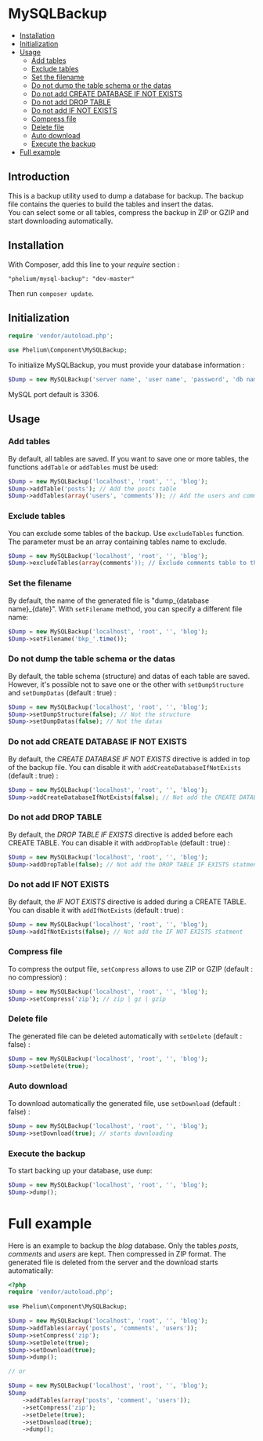 # MySQLBackup

- [Installation](#installation)
- [Initialization](#initialization)
- [Usage](#usage)
    - [Add tables](#add-tables)
	- [Exclude tables](#exclude-tables)
	- [Set the filename](#set-the-filename)
	- [Do not dump the table schema or the datas](#do-not-dump-the-table-schema-or-the-datas)
    - [Do not add CREATE DATABASE IF NOT EXISTS](#do-not-add-create-database-if-not-exists)
	- [Do not add DROP TABLE](#do-not-add-drop-table)
	- [Do not add IF NOT EXISTS](#do-not-add-if-not-exists)
	- [Compress file](#compress-file)
	- [Delete file](#delete-file)
	- [Auto download](#auto-download)
	- [Execute the backup](#execute-the-backup)
- [Full example](#full-example)


## Introduction

This is a backup utility used to dump a database for backup. The backup file contains the queries to build the tables and insert the datas.  
You can select some or all tables, compress the backup in ZIP or GZIP and start downloading automatically.


## Installation

With Composer, add this line to your *require* section :

	"phelium/mysql-backup": "dev-master"

Then run `composer update`.


## Initialization

```php
require 'vendor/autoload.php';

use Phelium\Component\MySQLBackup;
```
	

To initialize MySQLBackup, you must provide your database information :  

```php
$Dump = new MySQLBackup('server name', 'user name', 'password', 'db name', 'mysql port');
```

MySQL port default is 3306.


## Usage

### Add tables

By default, all tables are saved. If you want to save one or more tables, the functions `addTable` or `addTables` must be used:

```php
$Dump = new MySQLBackup('localhost', 'root', '', 'blog');
$Dump->addTable('posts'); // Add the posts table
$Dump->addTables(array('users', 'comments')); // Add the users and comments tables
```


### Exclude tables

You can exclude some tables of the backup. Use `excludeTables` function. The parameter must be an array containing tables name to exclude.

```php
$Dump = new MySQLBackup('localhost', 'root', '', 'blog');
$Dump->excludeTables(array(comments')); // Exclude comments table to the backup
```



### Set the filename

By default, the name of the generated file is "dump\_{database name}\_{date}". With `setFilename` method, you can specify a different file name:

```php
$Dump = new MySQLBackup('localhost', 'root', '', 'blog');
$Dump->setFilename('bkp_'.time());
```


### Do not dump the table schema or the datas

By default, the table schema (structure) and datas of each table are saved. However, it's possible not to save one or the other with `setDumpStructure` and `setDumpDatas` (default : true) :

```php
$Dump = new MySQLBackup('localhost', 'root', '', 'blog');
$Dump->setDumpStructure(false); // Not the structure
$Dump->setDumpDatas(false); // Not the datas
```


### Do not add CREATE DATABASE IF NOT EXISTS

By default, the *CREATE DATABASE IF NOT EXISTS* directive is added in top of the backup file. You can disable it with `addCreateDatabaseIfNotExists` (default : true) :

```php
$Dump = new MySQLBackup('localhost', 'root', '', 'blog');
$Dump->addCreateDatabaseIfNotExists(false); // Not add the CREATE DATABASE IF NOT EXISTS statment
```


### Do not add DROP TABLE

By default, the *DROP TABLE IF EXISTS* directive is added before each CREATE TABLE. You can disable it with `addDropTable` (default : true) :

```php
$Dump = new MySQLBackup('localhost', 'root', '', 'blog');
$Dump->addDropTable(false); // Not add the DROP TABLE IF EXISTS statment
```


### Do not add IF NOT EXISTS

By default, the *IF NOT EXISTS* directive is added during a CREATE TABLE. You can disable it with `addIfNotExists` (default : true) :

```php
$Dump = new MySQLBackup('localhost', 'root', '', 'blog');
$Dump->addIfNotExists(false); // Not add the IF NOT EXISTS statment
```


### Compress file

To compress the output file, `setCompress` allows to use ZIP or GZIP (default : no compression) :

```php
$Dump = new MySQLBackup('localhost', 'root', '', 'blog');
$Dump->setCompress('zip'); // zip | gz | gzip
```


### Delete file

The generated file can be deleted automatically with `setDelete` (default : false) :

```php
$Dump = new MySQLBackup('localhost', 'root', '', 'blog');
$Dump->setDelete(true);
```


### Auto download

To download automatically the generated file, use `setDownload` (default : false) :

```php
$Dump = new MySQLBackup('localhost', 'root', '', 'blog');
$Dump->setDownload(true); // starts downloading
```


### Execute the backup

To start backing up your database, use `dump`:

```php
$Dump = new MySQLBackup('localhost', 'root', '', 'blog');
$Dump->dump();
```


# Full example

Here is an example to backup the *blog* database. Only the tables *posts*, *comments* and *users* are kept. Then compressed in ZIP format. The generated file is deleted from the server and the download starts automatically:

```php
<?php
require 'vendor/autoload.php';
    
use Phelium\Component\MySQLBackup;

$Dump = new MySQLBackup('localhost', 'root', '', 'blog');
$Dump->addTables(array('posts', 'comments', 'users'));
$Dump->setCompress('zip');
$Dump->setDelete(true);
$Dump->setDownload(true);
$Dump->dump();

// or

$Dump = new MySQLBackup('localhost', 'root', '', 'blog');
$Dump
    ->addTables(array('posts', 'comment', 'users'));
    ->setCompress('zip');
    ->setDelete(true);
    ->setDownload(true);
    ->dump();
```
